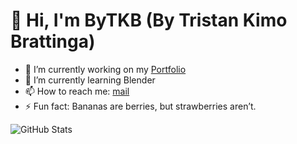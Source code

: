 

<!--
**bytkb/bytkb** is a ✨ _special_ ✨ repository because its `README.md` (this file) appears on your GitHub profile.

Here are some ideas to get you started:

- 🔭 I’m currently working on ...
- 🌱 I’m currently learning ...
- 👯 I’m looking to collaborate on ...
- 🤔 I’m looking for help with ...
- 💬 Ask me about ...
- 📫 How to reach me: ...
- 😄 Pronouns: ...
- ⚡ Fun fact: ...
-->

# 👋 Hi, I'm ByTKB (By Tristan Kimo Brattinga)

- 🔭 I’m currently working on my [Portfolio](https://www.bytkb.dev)
- 🌱 I’m currently learning Blender
- 📫 How to reach me: [mail](mailto:tristan.brattinga@gmail.com)
- ⚡ Fun fact: Bananas are berries, but strawberries aren’t.

![GitHub Stats](https://github-readme-stats.vercel.app/api?username=bytkb&show_icons=true)
